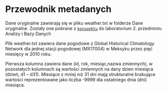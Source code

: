 # Przewodnik metadanych
Dane oryginalne zawierają się w pliku weather.txt w folderze Dane oryginalne. Zostały one pobrane z  [`konspektu`](https://github.com/KAIR-ISZ/public_lectures/tree/master/Analiza%20i%20Bazy%20Danych%202021/Lab%202) do laboratorium 2. przedmiotu Analizy i Bazy Danych

Plik weather.txt zawiera dane pogodowe z Global Historical Climatology Network dla jednej stacji pogodowej (MX17004) w Meksyku przez pięć miesięcy w 2010 roku. 

Pierwsza kolumna zawiera dane (id, rok, miesiąc,nazwa zmiennych), w pozostałych kolumnach są wartości zmiennych na dany dzien miesiąca (dzień, d1 – d31). Miesiące z mniej niż 31 dni mają strukturalne brakujące wartości reprezentowane jako liczba -9999 dla ostatniego dnia (dni) miesiąca.